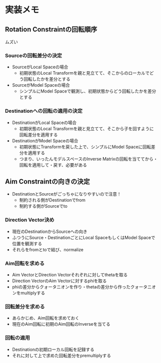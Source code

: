 # 実装メモ

## Rotation Constraintの回転順序

ムズい

### Sourceの回転差分の決定

- SourceがLocal Spaceの場合
  - 初期状態のLocal Transformを親と見立てて、そこからのローカルでどう回転したかを差分とする
- SourceがModel Spaceの場合
  - シンプルにModel Spaceで観測し、初期状態からどう回転したかを差分とする

### Destinationへの回転の適用の決定

- DestinationがLocal Spaceの場合
  - 初期状態のLocal Transformを親と見立てて、そこから子を回すように回転差分を適用する
- DestinationがModel Spaceの場合
  - 初期状態にTransformを戻した上で、シンプルにModel Spaceに回転差分を適用する
  - つまり、いったんモデルスペースのInverse Matrixの回転を当ててから・回転を適用して・戻す、必要がある

## Aim Constraintの向きの決定

- DestinationとSourceがごっちゃになりやすいので注意！
  - 制約される側がDestinationでfrom
  - 制約する側がSourceでto

### Direction Vector決め

- 現在のDestinationからSourceへの向き
- ふつうにSource・DestinationごとにLocal SpaceもしくはModel Spaceで位置を観測する
- それらをfromとtoで結び、normalize

### Aim回転を求める

- Aim VectorとDirection Vectorそれぞれに対してthetaを取る
- Direction VectorのAim Vectorに対するphiを取る
- phiの差分からクォータニオンを作り・thetaの差分から作ったクォータニオンをmultiplyする

### 回転差分を求める

- あらかじめ、Aim回転を求めておく
- 現在のAim回転に初期のAim回転のInverseを当てる

### 回転の適用

- Destinationの初期ローカル回転を記録する
- それに対して上で求めた回転差分をpremultiplyする

